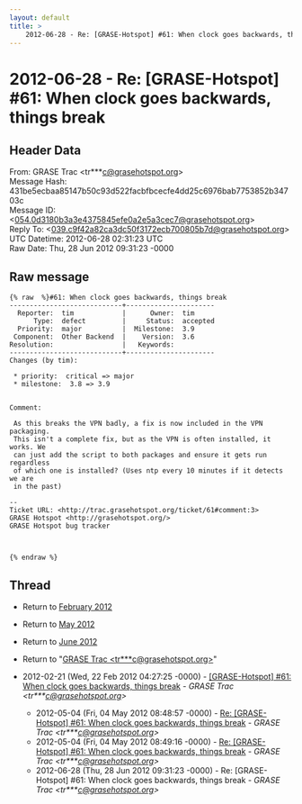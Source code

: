 ```yaml
---
layout: default
title: >
    2012-06-28 - Re: [GRASE-Hotspot] #61: When clock goes backwards, things break
---
```


# 2012-06-28 - Re: [GRASE-Hotspot] #61: When clock goes backwards, things break

## Header Data

From: GRASE Trac \<tr***c@grasehotspot.org\><br>
Message Hash: 431be5ecbaa85147b50c93d522facbfbcecfe4dd25c6976bab7753852b34703c<br>
Message ID: \<054.0d3180b3a3e4375845efe0a2e5a3cec7@grasehotspot.org\><br>
Reply To: \<039.c9f42a82ca3dc50f3172ecb700805b7d@grasehotspot.org\><br>
UTC Datetime: 2012-06-28 02:31:23 UTC<br>
Raw Date: Thu, 28 Jun 2012 09:31:23 -0000<br>

## Raw message

```
{% raw  %}#61: When clock goes backwards, things break
----------------------------+----------------------
  Reporter:  tim            |      Owner:  tim
      Type:  defect         |     Status:  accepted
  Priority:  major          |  Milestone:  3.9
 Component:  Other Backend  |    Version:  3.6
Resolution:                 |   Keywords:
----------------------------+----------------------
Changes (by tim):

 * priority:  critical => major
 * milestone:  3.8 => 3.9


Comment:

 As this breaks the VPN badly, a fix is now included in the VPN packaging.
 This isn't a complete fix, but as the VPN is often installed, it works. We
 can just add the script to both packages and ensure it gets run regardless
 of which one is installed? (Uses ntp every 10 minutes if it detects we are
 in the past)

-- 
Ticket URL: <http://trac.grasehotspot.org/ticket/61#comment:3>
GRASE Hotspot <http://grasehotspot.org/>
GRASE Hotspot bug tracker



{% endraw %}
```

## Thread

+ Return to [February 2012](/archive/2012/02)
+ Return to [May 2012](/archive/2012/05)
+ Return to [June 2012](/archive/2012/06)

+ Return to "[GRASE Trac <tr***c<span>@</span>grasehotspot.org>](/authors/tr___c_at_grasehotspot_org)"

+ 2012-02-21 (Wed, 22 Feb 2012 04:27:25 -0000) - [[GRASE-Hotspot]  #61: When clock goes backwards, things break](/archive/2012/02/55b0a2581d85d08fe26b9e6d28bd52e041c42179ab20a44ae0ed3a1c9b27cb03) - _GRASE Trac \<tr***c@grasehotspot.org\>_
  + 2012-05-04 (Fri, 04 May 2012 08:48:57 -0000) - [Re: [GRASE-Hotspot] #61: When clock goes backwards, things break](/archive/2012/05/0558af4f4341140489c5b08e97d02e71ca45d9eb3c46d6721155642302aeee59) - _GRASE Trac \<tr***c@grasehotspot.org\>_
  + 2012-05-04 (Fri, 04 May 2012 08:49:16 -0000) - [Re: [GRASE-Hotspot] #61: When clock goes backwards, things break](/archive/2012/05/11046efad0911959a153bba4ab128312ee1216975dd81139360745a22b48a829) - _GRASE Trac \<tr***c@grasehotspot.org\>_
  + 2012-06-28 (Thu, 28 Jun 2012 09:31:23 -0000) - Re: [GRASE-Hotspot] #61: When clock goes backwards, things break - _GRASE Trac \<tr***c@grasehotspot.org\>_

